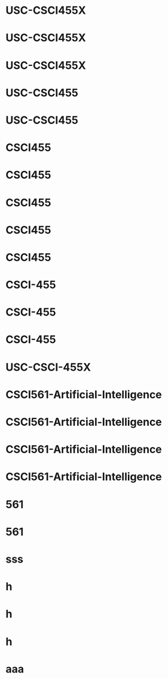 # USC-CSCI455X
# USC-CSCI455X
# USC-CSCI455X
# USC-CSCI455
# USC-CSCI455
# CSCI455
# CSCI455
# CSCI455
# CSCI455
# CSCI455
# CSCI-455
# CSCI-455
# CSCI-455
# USC-CSCI-455X
# CSCI561-Artificial-Intelligence
# CSCI561-Artificial-Intelligence
# CSCI561-Artificial-Intelligence
# CSCI561-Artificial-Intelligence
# 561
# 561
# sss
# h
# h
# h
# aaa
